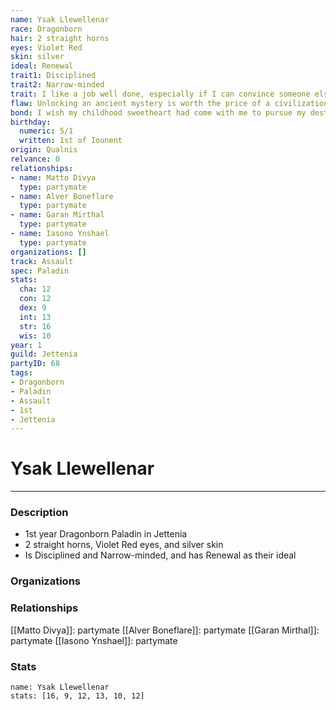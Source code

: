```yaml
---
name: Ysak Llewellenar
race: Dragonborn
hair: 2 straight horns
eyes: Violet Red
skin: silver
ideal: Renewal
trait1: Disciplined
trait2: Narrow-minded
trait: I like a job well done, especially if I can convince someone else to do it.
flaw: Unlocking an ancient mystery is worth the price of a civilization.
bond: I wish my childhood sweetheart had come with me to pursue my destiny.
birthday:
  numeric: 5/1
  written: 1st of Iounent
origin: Qualnis
relvance: 0
relationships:
- name: Matto Divya
  type: partymate
- name: Alver Boneflare
  type: partymate
- name: Garan Mirthal
  type: partymate
- name: Iasono Ynshael
  type: partymate
organizations: []
track: Assault
spec: Paladin
stats:
  cha: 12
  con: 12
  dex: 9
  int: 13
  str: 16
  wis: 10
year: 1
guild: Jettenia
partyID: 68
tags:
- Dragonborn
- Paladin
- Assault
- 1st
- Jettenia
---
```

# Ysak Llewellenar
---
### Description
- 1st year Dragonborn Paladin in Jettenia
- 2 straight horns, Violet Red eyes, and silver skin
- Is Disciplined and Narrow-minded, and has Renewal as their ideal

### Organizations
### Relationships
[[Matto Divya]]: partymate
[[Alver Boneflare]]: partymate
[[Garan Mirthal]]: partymate
[[Iasono Ynshael]]: partymate
### Stats
```statblock
name: Ysak Llewellenar
stats: [16, 9, 12, 13, 10, 12]
```